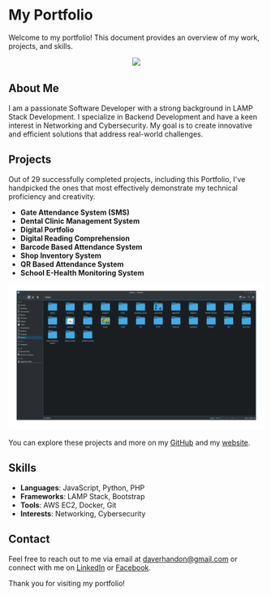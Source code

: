 # My Portfolio

Welcome to my portfolio! This document provides an overview of my work, projects, and skills.

<div id="header" align="center">
  <img src="https://media.giphy.com/media/M9gbBd9nbDrOTu1Mqx/giphy.gif" width="100"/>
</div>

## About Me

I am a passionate Software Developer with a strong background in LAMP Stack Development. I specialize in Backend Development and have a keen interest in Networking and Cybersecurity. My goal is to create innovative and efficient solutions that address real-world challenges.

## Projects

Out of 29 successfully completed projects, including this Portfolio, I've handpicked the ones that most effectively demonstrate my technical proficiency and creativity.

- **Gate Attendance System (SMS)**
- **Dental Clinic Management System**
- **Digital Portfolio**
- **Digital Reading Comprehension**
- **Barcode Based Attendance System**
- **Shop Inventory System**
- **QR Based Attendance System**
- **School E-Health Monitoring System**

<div id="header" align="center">
  <img src="assets/images/site-logo/27projects.png" alt="Screenshot of Projects List" width="600"/>
</div>

You can explore these projects and more on my [GitHub](https://github.com/Rh4ndon) and my [website](https://rhandon.tech).

## Skills

- **Languages**: JavaScript, Python, PHP
- **Frameworks**: LAMP Stack, Bootstrap
- **Tools**: AWS EC2, Docker, Git
- **Interests**: Networking, Cybersecurity

## Contact

Feel free to reach out to me via email at daverhandon@gmail.com or connect with me on [LinkedIn](https://www.linkedin.com/in/dave-rhandon-blas-b670b1279) or [Facebook](https://www.facebook.com/people/Rhandon-Dave/100010657007416/).

Thank you for visiting my portfolio!
